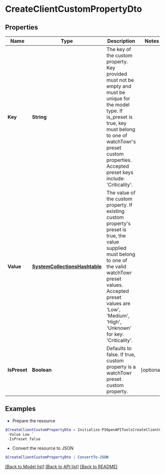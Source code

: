 # CreateClientCustomPropertyDto
## Properties

Name | Type | Description | Notes
------------ | ------------- | ------------- | -------------
**Key** | **String** | The key of the custom property. Key provided must not be empty and must be unique for the model type. If is_preset is true, key must belong to one of watchTowr&#39;s preset custom properties. Accepted preset keys include: &#39;Criticality&#39;. | 
**Value** | [**SystemCollectionsHashtable**](.md) | The value of the custom property. If existing custom property&#39;s preset is true, the value supplied must belong to one of the valid watchTowr preset values. Accepted preset values are &#39;Low&#39;, &#39;Medium&#39;, &#39;High&#39;, &#39;Unknown&#39; for key: &#39;Criticality&#39;. | 
**IsPreset** | **Boolean** | Defaults to false. If true, custom property is a watchTowr preset custom property. | [optional] 

## Examples

- Prepare the resource
```powershell
$CreateClientCustomPropertyDto = Initialize-PSOpenAPIToolsCreateClientCustomPropertyDto  -Key Severity `
 -Value Low `
 -IsPreset false
```

- Convert the resource to JSON
```powershell
$CreateClientCustomPropertyDto | ConvertTo-JSON
```

[[Back to Model list]](../README.md#documentation-for-models) [[Back to API list]](../README.md#documentation-for-api-endpoints) [[Back to README]](../README.md)

